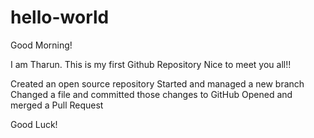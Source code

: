 # hello-world

Good Morning!

I am Tharun. This is my first Github Repository
Nice to meet you all!!

Created an open source repository
Started and managed a new branch
Changed a file and committed those changes to GitHub
Opened and merged a Pull Request


Good Luck!
